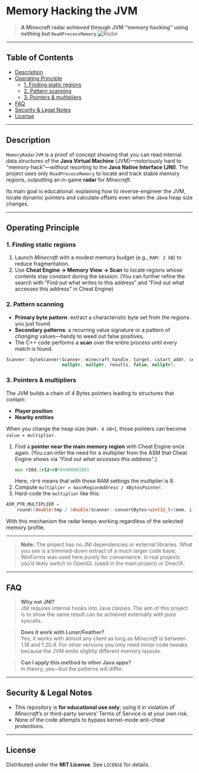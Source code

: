 # Memory Hacking the JVM

> **A Minecraft radar achieved through JVM “memory hacking” using nothing but `ReadProcessMemory`**
> ![Radar](https://i.ibb.co/Rw4tvtB/radar.png)

---

## Table of Contents
- [Description](#description)
- [Operating Principle](#operating-principle)  
  - [1. Finding static regions](#1-finding-static-regions)  
  - [2. Pattern scanning](#2-pattern-scanning)  
  - [3. Pointers & multipliers](#3-pointers--multipliers)
- [FAQ](#faq)
- [Security & Legal Notes](#security--legal-notes)
- [License](#license)

---

## Description
`MemoryRadarJVM` is a proof of concept showing that you can read internal data structures of the **Java Virtual Machine** (JVM)—notoriously hard to “memory-hack”—without resorting to the **Java Native Interface (JNI)**. The project uses only `ReadProcessMemory` to locate and track stable memory regions, outputting an in-game **radar** for *Minecraft*.

Its main goal is educational: explaining how to reverse-engineer the JVM, locate dynamic pointers and calculate offsets even when the Java heap size changes.

---

## Operating Principle

### 1. Finding static regions
1. Launch *Minecraft* with a modest memory budget (e.g., `RAM: 2 GB`) to reduce fragmentation.  
2. Use **Cheat Engine → Memory View → Scan** to locate regions whose contents stay constant during the session. (You can further refine the search with “Find out what writes to this address” and “Find out what accesses this address” in Cheat Engine)

### 2. Pattern scanning
- **Primary byte pattern**: extract a characteristic byte set from the regions you just found.  
- **Secondary patterns**: a recurring value signature or a pattern of *changing* values—handy to weed out false positives.  
- The C++ code performs a **scan** over the entire process until every match is found.

```cpp
Scanner::byteScanner(Scanner::minecraft_handle, target, &start_addr, &end_addr,
                     nullptr, nullptr, results, false, nullptr);
```

### 3. Pointers & multipliers
The JVM builds a chain of 4 Bytes pointers leading to structures that contain:

- **Player position**
- **Nearby entities**

When you change the heap size (`RAM: 4 GB+`), those pointers can become `value × multiplier`.

1. Find a **pointer near the main memory region** with Cheat Engine once again. (You can infer the need for a multiplier from the ASM that Cheat Engine shows via *“Find out what accesses this address”*.)
   ```asm
   mov r10d,[r12+r8*8+00000188]
   ```
   Here, `r8*8` means that with those RAM settings the multiplier is 8.  
2. Compute `multiplier = mainRegionAddress / 4BytesPointer`.  
3. Hard-code the `multiplier` like this:

```cpp
ASM_PTR_MULTIPLIER =
    round((double)tmp / (double)Scanner::convertBytes<uint32_t>(mem, i));
```

With this mechanism the radar keeps working regardless of the selected memory profile.

---

> **Note:** The project has no JNI dependencies or external libraries. What you see is a trimmed-down extract of a much larger code base; WinForms was used here purely for convenience. In real projects you’d likely switch to OpenGL (used in the main project) or DirectX.

---

## FAQ
> **Why not JNI?**  
> JNI requires internal hooks into Java classes. The aim of this project is to show the same result can be achieved externally with pure syscalls.

> **Does it work with Lunar/Feather?**  
> Yes, it works with almost any client as long as *Minecraft* is between 1.18 and 1.20.4. For other versions you only need minor code tweaks because the JVM emits slightly different memory layouts.

> **Can I apply this method to other Java apps?**  
> In theory, yes—but the patterns will differ.

---

## Security & Legal Notes
- This repository is **for educational use only**; using it in violation of *Minecraft*’s or third-party servers’ Terms of Service is at your own risk.  
- None of the code attempts to bypass kernel-mode anti-cheat protections.

---

## License
Distributed under the **MIT License**. See `LICENSE` for details.
